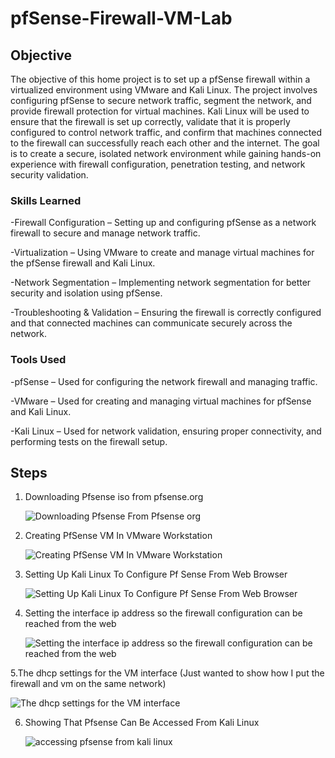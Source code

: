 # pfSense-Firewall-VM-Lab



## Objective



The objective of this home project is to set up a pfSense firewall within a virtualized environment using VMware and Kali Linux. The project involves configuring pfSense to secure network traffic, segment the network, and provide firewall protection for virtual machines. Kali Linux will be used to ensure that the firewall is set up correctly, validate that it is properly configured to control network traffic, and confirm that machines connected to the firewall can successfully reach each other and the internet. The goal is to create a secure, isolated network environment while gaining hands-on experience with firewall configuration, penetration testing, and network security validation.

### Skills Learned


-Firewall Configuration – Setting up and configuring pfSense as a network firewall to secure and manage network traffic.

-Virtualization – Using VMware to create and manage virtual machines for the pfSense firewall and Kali Linux.

-Network Segmentation – Implementing network segmentation for better security and isolation using pfSense.

-Troubleshooting & Validation – Ensuring the firewall is correctly configured and that connected machines can communicate securely across the network.

### Tools Used


-pfSense – Used for configuring the network firewall and managing traffic.

-VMware – Used for creating and managing virtual machines for pfSense and Kali Linux.

-Kali Linux – Used for network validation, ensuring proper connectivity, and performing tests on the firewall setup.

## Steps

1. Downloading Pfsense iso from pfsense.org

   ![Downloading Pfsense From Pfsense org](https://github.com/user-attachments/assets/c711e91c-e33a-4778-ab77-e20973352855)

2. Creating PfSense VM In VMware Workstation

   ![Creating PfSense VM In VMware Workstation](https://github.com/user-attachments/assets/202faf9d-d20e-46f0-8fa9-8005038eb2dd)

3. Setting Up Kali Linux To Configure Pf Sense From Web Browser

   ![Setting Up Kali Linux To Configure Pf Sense From Web Browser](https://github.com/user-attachments/assets/e1ff33f1-a0f4-452a-a47f-4b20c5ead0b9)

4. Setting the interface ip address so the firewall configuration can be reached from the web

   ![Setting the interface ip address so the firewall configuration can be reached from the web](https://github.com/user-attachments/assets/2e58d068-1138-4989-a517-78b0ebc05bd1)

5.The dhcp settings for the VM interface (Just wanted to show how I put the firewall and vm on the same network)

![The dhcp settings for the VM interface](https://github.com/user-attachments/assets/0c4d3145-51d7-4b54-9a7a-38013ae91b92)

6. Showing That Pfsense Can Be Accessed From Kali Linux

   ![accessing pfsense from kali linux](https://github.com/user-attachments/assets/ea72dd64-9325-4a04-b137-f32f663b0ff6)





